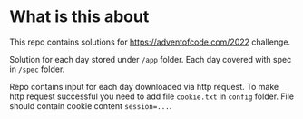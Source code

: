 # What is this about

This repo contains solutions for https://adventofcode.com/2022 challenge.

Solution for each day stored under `/app` folder. Each day covered with spec in `/spec` folder.

Repo contains input for each day downloaded via http request. To make http request successful you need to add file `cookie.txt` in `config` folder. File should contain cookie content `session=...`.
